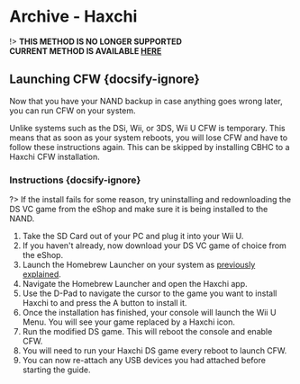 # Archive - Haxchi

!> **THIS METHOD IS NO LONGER SUPPORTED**  
**CURRENT METHOD IS AVAILABLE [HERE](../../introduction)**

## Launching CFW {docsify-ignore}

Now that you have your NAND backup in case anything goes wrong later, you can run CFW on your system.

Unlike systems such as the DSi, Wii, or 3DS, Wii U CFW is temporary. This means that as soon as your system reboots, you will lose CFW and have to follow these instructions again. This can be skipped by installing CBHC to a Haxchi CFW installation.

### Instructions {docsify-ignore}

?> If the install fails for some reason, try uninstalling and redownloading the DS VC game from the eShop and make sure it is being installed to the NAND.

1. Take the SD Card out of your PC and plug it into your Wii U.
1. If you haven't already, now download your DS VC game of choice from the eShop.
1. Launch the Homebrew Launcher on your system as [previously explained](browser-exploit).
1. Navigate the Homebrew Launcher and open the Haxchi app.
1. Use the D-Pad to navigate the cursor to the game you want to install Haxchi to and press the A button to install it.
1. Once the installation has finished, your console will launch the Wii U Menu. You will see your game replaced by a Haxchi icon.
1. Run the modified DS game. This will reboot the console and enable CFW.
1. You will need to run your Haxchi DS game every reboot to launch CFW.
1. You can now re-attach any USB devices you had attached before starting the guide.